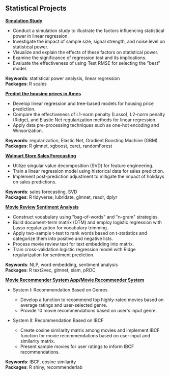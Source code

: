 ## Statistical Projects


**[Simulation Study](http://htmlpreview.github.io/?https://github.com/ranranrunforit/Statistical-Projects/blob/main/Simulation%20Project/sim-proj.html)** 

- Conduct a simulation study to illustrate the factors influencing statistical power in linear regression.
- Investigate the impact of sample size, signal strength, and noise level on statistical power.
- Visualize and explain the effects of these factors on statistical power.
- Examine the significance of regression test and its implications.
- Evaluate the effectiveness of using Test RMSE for selecting the "best" model.

**Keywords**: statistical power analysis, linear regression  
**Packages**: R scales

**[Predict the housing prices in Ames](http://htmlpreview.github.io/?https://github.com/ranranrunforit/Statistical-Projects/blob/main/Housing%20Prediction/Housing-Data-Report.html)**
- Develop linear regression and tree-based models for housing price prediction.
- Compare the effectiveness of L1-norm penalty (Lasso), L2-norm penalty (Ridge), and Elastic Net regularization methods for linear regression.
- Apply data pre-processing techniques such as one-hot encoding and Winsorization.

**Keywords**: regularization, Elastic Net, Gradient Boosting Machine (GBM)  
**Packages**: R glmnet, xgboost, caret, randomForest

**[Walmart Store Sales Forecasting](http://htmlpreview.github.io/?https://github.com/ranranrunforit/Statistical-Projects/blob/main/Sales%20Forecasting/Sales%20Forecasting%20Report.html)**
- Utilize singular value decomposition (SVD) for feature engineering.
- Train a linear regression model using historical data for sales prediction.
- Implement post-prediction adjustment to mitigate the impact of holidays on sales predictions.

**Keywords**: sales forecasting, SVD  
**Packages**: R tidyverse, lubridate, glmnet, readr, dplyr

**[Movie Review Sentiment Analysis](http://htmlpreview.github.io/?https://github.com/ranranrunforit/Statistical-Projects/blob/main/Sentiment%20Analysis/Sentiment%20Analysis.html)**
- Construct vocabulary using "bag-of-words" and "n-gram" strategies.
- Build document-term matrix (DTM) and employ logistic regression with Lasso regularization for vocabulary trimming.
- Apply two-sample t-test to rank words based on t-statistics and categorize them into positive and negative lists.
- Process movie review text for text embedding into matrix.
- Train cross-validation logistic regression model with Ridge regularization for sentiment prediction.

**Keywords**: NLP, word embedding, sentiment analysis  
**Packages**: R text2vec, glmnet, slam, pROC

**[Movie Recommender System App](https://ranranrunforit.shinyapps.io/movie_recommender_system_app/)/[Movie Recommender System](http://htmlpreview.github.io/?https://github.com/ranranrunforit/Statistical-Projects/blob/main/Recommender%20System/Recommender%20System.html)**
- System I: Recommendation Based on Genres
  - Develop a function to recommend top highly-rated movies based on average ratings and user-selected genre.
  - Provide 10 movie recommendations based on user's input genre.

- System II: Recommendation Based on IBCF
  - Create cosine similarity matrix among movies and implement IBCF function for movie recommendations based on user input and similarity matrix.
  - Present sample movies for user ratings to inform IBCF recommendations.

**Keywords**: IBCF, cosine similarity  
**Packages**: R shiny, recommenderlab
